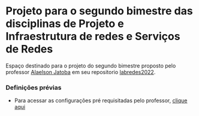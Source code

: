 # Projeto para o segundo bimestre das disciplinas de Projeto e Infraestrutura de redes e Serviços de Redes

Espaço destinado para o projeto do segundo bimestre proposto pelo professor [Alaelson Jatoba](https://github.com/alaelson) em seu repositorio [labredes2022](https://github.com/alaelson/labredes2022).

### Definições prévias
- Para acessar as configurações pré requisitadas pelo professor, [clique aqui](pre-definicoes.md)
